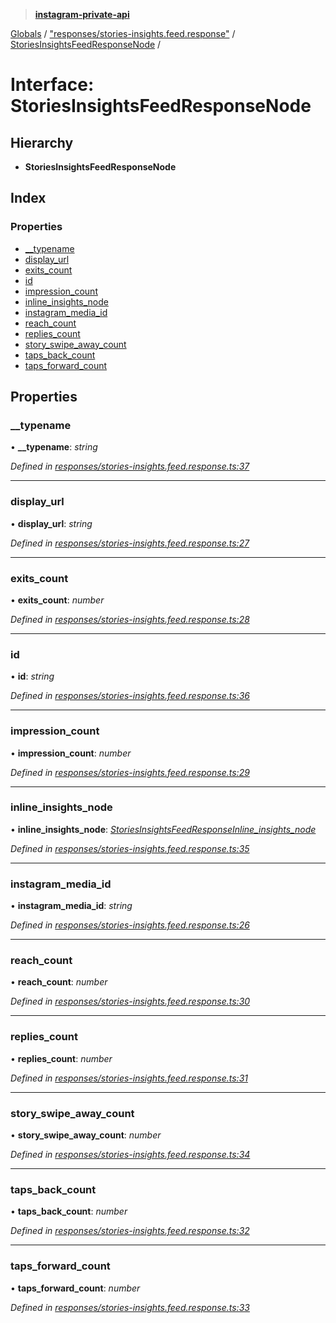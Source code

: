 > **[instagram-private-api](../README.md)**

[Globals](../README.md) / ["responses/stories-insights.feed.response"](../modules/_responses_stories_insights_feed_response_.md) / [StoriesInsightsFeedResponseNode](_responses_stories_insights_feed_response_.storiesinsightsfeedresponsenode.md) /

# Interface: StoriesInsightsFeedResponseNode

## Hierarchy

* **StoriesInsightsFeedResponseNode**

## Index

### Properties

* [__typename](_responses_stories_insights_feed_response_.storiesinsightsfeedresponsenode.md#__typename)
* [display_url](_responses_stories_insights_feed_response_.storiesinsightsfeedresponsenode.md#display_url)
* [exits_count](_responses_stories_insights_feed_response_.storiesinsightsfeedresponsenode.md#exits_count)
* [id](_responses_stories_insights_feed_response_.storiesinsightsfeedresponsenode.md#id)
* [impression_count](_responses_stories_insights_feed_response_.storiesinsightsfeedresponsenode.md#impression_count)
* [inline_insights_node](_responses_stories_insights_feed_response_.storiesinsightsfeedresponsenode.md#inline_insights_node)
* [instagram_media_id](_responses_stories_insights_feed_response_.storiesinsightsfeedresponsenode.md#instagram_media_id)
* [reach_count](_responses_stories_insights_feed_response_.storiesinsightsfeedresponsenode.md#reach_count)
* [replies_count](_responses_stories_insights_feed_response_.storiesinsightsfeedresponsenode.md#replies_count)
* [story_swipe_away_count](_responses_stories_insights_feed_response_.storiesinsightsfeedresponsenode.md#story_swipe_away_count)
* [taps_back_count](_responses_stories_insights_feed_response_.storiesinsightsfeedresponsenode.md#taps_back_count)
* [taps_forward_count](_responses_stories_insights_feed_response_.storiesinsightsfeedresponsenode.md#taps_forward_count)

## Properties

###  __typename

• **__typename**: *string*

*Defined in [responses/stories-insights.feed.response.ts:37](https://github.com/dilame/instagram-private-api/blob/3e16058/src/responses/stories-insights.feed.response.ts#L37)*

___

###  display_url

• **display_url**: *string*

*Defined in [responses/stories-insights.feed.response.ts:27](https://github.com/dilame/instagram-private-api/blob/3e16058/src/responses/stories-insights.feed.response.ts#L27)*

___

###  exits_count

• **exits_count**: *number*

*Defined in [responses/stories-insights.feed.response.ts:28](https://github.com/dilame/instagram-private-api/blob/3e16058/src/responses/stories-insights.feed.response.ts#L28)*

___

###  id

• **id**: *string*

*Defined in [responses/stories-insights.feed.response.ts:36](https://github.com/dilame/instagram-private-api/blob/3e16058/src/responses/stories-insights.feed.response.ts#L36)*

___

###  impression_count

• **impression_count**: *number*

*Defined in [responses/stories-insights.feed.response.ts:29](https://github.com/dilame/instagram-private-api/blob/3e16058/src/responses/stories-insights.feed.response.ts#L29)*

___

###  inline_insights_node

• **inline_insights_node**: *[StoriesInsightsFeedResponseInline_insights_node](_responses_stories_insights_feed_response_.storiesinsightsfeedresponseinline_insights_node.md)*

*Defined in [responses/stories-insights.feed.response.ts:35](https://github.com/dilame/instagram-private-api/blob/3e16058/src/responses/stories-insights.feed.response.ts#L35)*

___

###  instagram_media_id

• **instagram_media_id**: *string*

*Defined in [responses/stories-insights.feed.response.ts:26](https://github.com/dilame/instagram-private-api/blob/3e16058/src/responses/stories-insights.feed.response.ts#L26)*

___

###  reach_count

• **reach_count**: *number*

*Defined in [responses/stories-insights.feed.response.ts:30](https://github.com/dilame/instagram-private-api/blob/3e16058/src/responses/stories-insights.feed.response.ts#L30)*

___

###  replies_count

• **replies_count**: *number*

*Defined in [responses/stories-insights.feed.response.ts:31](https://github.com/dilame/instagram-private-api/blob/3e16058/src/responses/stories-insights.feed.response.ts#L31)*

___

###  story_swipe_away_count

• **story_swipe_away_count**: *number*

*Defined in [responses/stories-insights.feed.response.ts:34](https://github.com/dilame/instagram-private-api/blob/3e16058/src/responses/stories-insights.feed.response.ts#L34)*

___

###  taps_back_count

• **taps_back_count**: *number*

*Defined in [responses/stories-insights.feed.response.ts:32](https://github.com/dilame/instagram-private-api/blob/3e16058/src/responses/stories-insights.feed.response.ts#L32)*

___

###  taps_forward_count

• **taps_forward_count**: *number*

*Defined in [responses/stories-insights.feed.response.ts:33](https://github.com/dilame/instagram-private-api/blob/3e16058/src/responses/stories-insights.feed.response.ts#L33)*